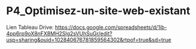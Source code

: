 # P4_Optimisez-un-site-web-existant

Lien Tableau Drive: https://docs.google.com/spreadsheets/d/1ib-4pp6rp9oX8nFX8MH2Slg2sVUhSuGr/edit?usp=sharing&ouid=102840676781859564302&rtpof=true&sd=true
